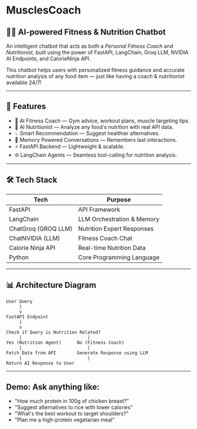 # MusclesCoach
## 🏋️‍♂️ AI-powered Fitness & Nutrition Chatbot  

An intelligent chatbot that acts as both a *Personal Fitness Coach* and *Nutritionist*, built using the power of FastAPI, LangChain, Groq LLM, NVIDIA AI Endpoints, and CalorieNinja API.

This chatbot helps users with personalized fitness guidance and accurate nutrition analysis of any food item — just like having a coach & nutritionist available 24/7!

---

## 🚀 Features

- 🤖 AI Fitness Coach — Gym advice, workout plans, muscle targeting tips.
- 🥗 AI Nutritionist — Analyze any food's nutrition with real API data.
- 💡 Smart Recommendation — Suggest healthier alternatives.
- 🧠 Memory Powered Conversations — Remembers last interactions.
- ⚡ FastAPI Backend — Lightweight & scalable.
- 🌐 LangChain Agents — Seamless tool-calling for nutrition analysis.

---

## 🛠️ Tech Stack

| Tech | Purpose |
|------|---------|
| FastAPI | API Framework |
| LangChain | LLM Orchestration & Memory |
| ChatGroq (GROQ LLM) | Nutrition Expert Responses |
| ChatNVIDIA (LLM) | Fitness Coach Chat |
| Calorie Ninja API | Real-time Nutrition Data |
| Python | Core Programming Language |

---

## 📊 Architecture Diagram

```plaintext
User Query
     |
     v
FastAPI Endpoint
     |
     v
Check if Query is Nutrition Related?
     |                         |
Yes (Nutrition Agent)      No (Fitness Coach)
     |                         |
Fetch Data from API        Generate Response using LLM
     |                         |
Return AI Response to User
```
---

## Demo: Ask anything like:

- "How much protein in 100g of chicken breast?"
- "Suggest alternatives to rice with lower calories"
- "What's the best workout to target shoulders?"
- "Plan me a high-protein vegetarian meal"


